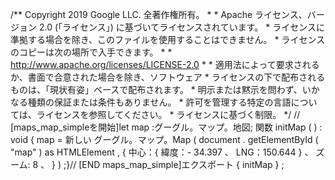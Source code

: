 /** Copyright 2019 Google LLC. 全著作権所有。 * * Apache ライセンス、バージョン 2.0 (「ライセンス」) に基づいてライセンスされています。 * ライセンスに準拠する場合を除き、このファイルを使用することはできません。 * ライセンスのコピーは次の場所で入手できます。 * * http://www.apache.org/licenses/LICENSE-2.0 * * 適用法によって要求されるか、書面で合意された場合を除き、ソフトウェア * ライセンスの下で配布されるものは、「現状有姿」ベースで配布されます。 * 明示または黙示を問わず、いかなる種類の保証または条件もありません。 * 許可を管理する特定の言語については、ライセンスを参照してください。 * ライセンスに基づく制限。 */ // [maps_map_simpleを開始]let map :グーグル。マップ。地図; 関数 initMap ( ) : void { map = 新しい グーグル。マップ。Map ( document . getElementById ( "map" ) as HTMLElement , { 中心：{ 緯度：- 34.397 、 LNG：150.644 } 、 ズーム: 8 、 } ) ;}// [END maps_map_simple]エクスポート { initMap } ;
